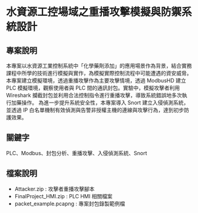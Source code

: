 # 水資源工控場域之重播攻擊模擬與防禦系統設計

## 專案說明

本專案以水資源工業控制系統中「化學藥劑添加」的應用場景作為背景，結合實務課程中所學的技術進行模擬與實作，為模擬實際控制流程中可能遭遇的資安威脅。
本專案建立模擬環境，透過重播攻擊作為主要攻擊情境，透過 ModbusHD 建立 PLC 模擬環境，觀察使用者與 PLC 間的通訊封包。實驗中，模擬攻擊者利用 Wireshark 攔截封包並利用合法控制指令進行重播攻擊，導致系統錯誤地多次執行加藥操作。
為進一步提升系統安全性，本專案導入 Snort 建立入侵偵測系統，並透過 IP 白名單機制有效偵測與告警非授權主機的連線與攻擊行為，達到初步防護效果。

## 關鍵字

PLC、Modbus、封包分析、重播攻擊、入侵偵測系統、Snort

## 檔案說明
- Attacker.zip : 攻擊者重播攻擊腳本
- FinalProject_HMI.zip : PLC HMI 相關檔案
- packet_example.pcapng : 專案封包錄製範例檔
